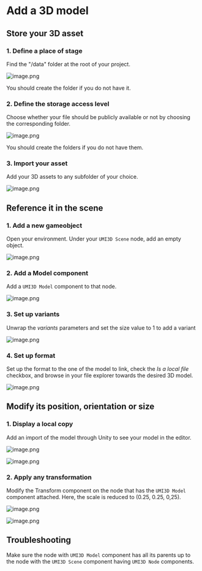 # Add a 3D model

## Store your 3D asset

### 1. Define a place of stage

Find the "/data" folder at the root of your project.

![image.png](/img/add-3d-model-store.png)

You should create the folder if you do not have it.

### 2. Define the storage access level

Choose whether your file should be publicly available or not by choosing the corresponding folder.

![image.png](/img/add-3d-model-store-private.png)

You should create the folders if you do not have them.

### 3. Import your asset

Add your 3D assets to any subfolder of your choice.

![image.png](/img/add-3d-model-store-assets.png)

## Reference it in the scene

### 1. Add a new gameobject

Open your environment. Under your `UMI3D Scene` node, add an empty object.

![image.png](/img/add-3d-model-reference-gameobject.png)

### 2. Add a Model component

Add a `UMI3D Model` component to that node.

![image.png](/img/add-3d-model-reference-component.png)

### 3. Set up variants

Unwrap the _variants_ parameters and set the size value to 1 to add a variant

![image.png](/img/add-3d-model-reference-variant.png)

### 4. Set up format

Set up the format to the one of the model to link, check the _Is a local file_ checkbox, and browse in your file explorer towards the desired 3D model.

![image.png](/img/add-3d-model-reference-format.png)

## Modify its position, orientation or size

### 1. Display a local copy

Add an import of the model through Unity to see your model in the editor.

![image.png](/img/add-3d-model-modify-local-copy.png)

![image.png](/img/add-3d-model-modify-local-copy-screen.png)

### 2. Apply any transformation

Modify the Transform component on the node that has the `UMI3D Model` component attached. Here, the scale is reduced to (0.25, 0.25, 0,25).

![image.png](/img/add-3d-model-modify-transform.png)

![image.png](/img/add-3d-model-modify-transform-screen.png)

## Troubleshooting

Make sure the node with `UMI3D Model` component has all its parents up to the node with the `UMI3D Scene` component having `UMI3D Node` components.
